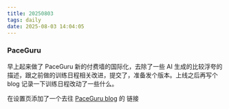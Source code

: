 ```yaml
---
title: 20250803
tags: daily
date: 2025-08-03 14:04:05
---
```

### PaceGuru
早上起来做了 PaceGuru 新的付费墙的国际化，去除了一些 AI 生成的比较浮夸的描述，跟之前做的训练日程相关改进，提交了，准备发个版本。上线之后再写个 blog 记录一下训练日程改动了一些什么。

在设置页添加了一个去往 [PaceGuru blog](https://paceguru.app) 的 链接